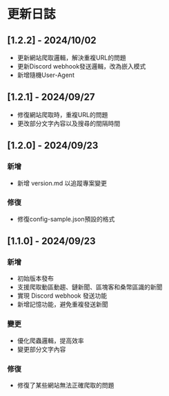 # 更新日誌

## [1.2.2] - 2024/10/02
- 更新網站爬取邏輯，解決重複URL的問題
- 更新Discord webhook發送邏輯，改為嵌入模式
- 新增隨機User-Agent

## [1.2.1] - 2024/09/27

- 修復網站爬取時，重複URL的問題
- 更改部分文字內容以及搜尋的間隔時間

## [1.2.0] - 2024/09/23

### 新增
- 新增 version.md 以追蹤專案變更

### 修復
- 修復config-sample.json預設的格式

## [1.1.0] - 2024/09/23

### 新增
- 初始版本發布
- 支援爬取動區動趨、鏈新聞、區塊客和桑幣區識的新聞
- 實現 Discord webhook 發送功能
- 新增記憶功能，避免重複發送新聞

### 變更
- 優化爬蟲邏輯，提高效率
- 變更部分文字內容

### 修復
- 修復了某些網站無法正確爬取的問題